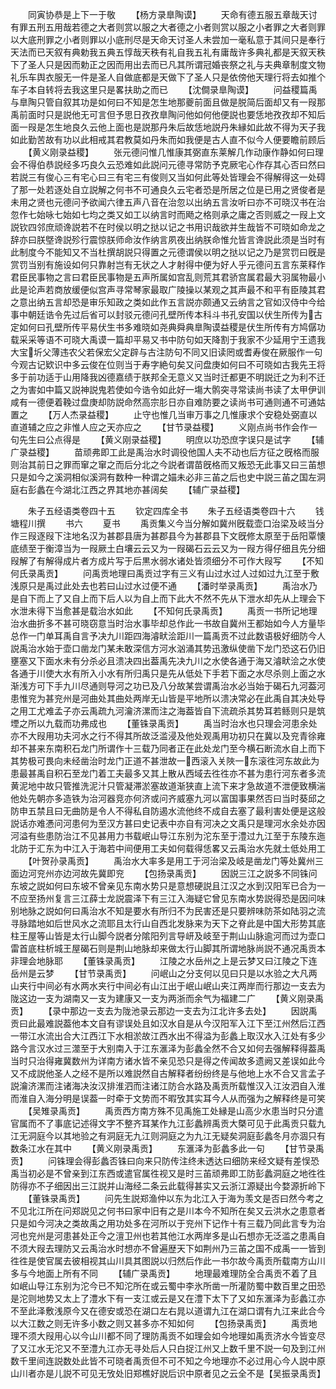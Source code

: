 <!-- { "loadSidebar": true } -->
　　同寅协恭是上下一于敬
　　【杨方录臯陶谟】
　　天命有德五服五章哉天讨有罪五刑五用哉若德之大者则赏以服之大者德之小者则赏以服之小者罪之大者则罪以大底刑罪之小者则罪以小底刑尽是天命天讨圣人未尝加一毫私意于其间只是奉行天法而已天叙有典勅我五典五惇哉天秩有礼自我五礼有庸哉许多典礼都是天叙天秩下了圣人只是因而勅正之因而用出去而已凡其所谓冠婚丧祭之礼与夫典章制度文物礼乐车舆衣服无一件是圣人自做底都是天做下了圣人只是依傍他天理行将去如推个车子本自转将去我这里只是畧扶助之而已
　　【沈僴录臯陶谟】
　　问益稷篇禹与臯陶只管自叙其功是如何曰不知是怎生地那夔前面且做是脱简后面却又有一叚那禹前面时只是説他无可言但予思日孜孜臯陶问他如何他便説也要恁地孜孜却不知后面一叚是怎生地良久云他上面也是説那丹朱后故恁地説丹朱縁如此故不得为天子我如此勤苦故有功以此相戒其君教莫如丹朱而如我便是古人直不似今人便要瞻前顾后
　　【黄义刚录益稷】
　　张元德问惟几惟康其弼直东莱解几作动康作静如何曰理会不得伯恭説经多巧良久云恐难如此説问元德寻常防予克厥宅心作存其心否曰然曰若説三有俊心三有宅心曰三有宅三有俊则又当如何此等处皆理会不得解得这一处碍了那一处若逐处自立説解之何书不可通良久云宅者恐是所居之位是已用之贤俊者是未用之贤也元德问予欲闻六律五声八音在治忽以出纳五言汝听曰亦不可晓汉书在治忽作七始咏七始如七均之类又如工以纳言时而飏之格则承之庸之否则威之一叚上文説钦四邻庶顽谗説若不在时侯以明之挞以记之书用识哉欲并生哉皆不可晓如命龙之辞亦曰朕墍谗説殄行震惊朕师命汝作纳言夙夜出纳朕命惟允皆言谗説此须是当时有此制度今不能知又不当杜撰胡説只得置之元德谓侯以明之挞以记之乃是赏罚曰旣是赏罚当别有施设如何只靠射岂有无状之人才射得中便为好人乎元德问五言东莱释作君臣民事物之言曰君臣民事物是五声所属如宫乱则荒其君骄宫属君最大羽属物最小此是论声若商放缓便似宫声寻常琴家最取广陵操以某观之其声最不和平有臣陵其君之意出纳五言却恐是审乐知政之类如此作五言説亦颇通又云纳言之官如汉侍中今给事中朝廷诰令先过后省可以封驳元德问孔壁所传本科斗书孔安国以伏生所传为古定如何曰孔壁所传平易伏生书多难晓如尧典舜典臯陶谟益稷是伏生所传有方鸠僝功载采采等语不可晓大禹谟一篇却平易又书中防句如天降割于我家不少延用宁王遗我大宝圻父薄违农父若保宏父定辟与古注防句不同又旧读罔或耆寿俊在厥服作一句今观古记欵识中多云俊在位则当于寿字絶句矣又问盘庚如何曰不可晓如古我先王将多于前功适于山用降我凶德嘉绩于朕邦全无意义又当时迁都更不明説迁之为利不迁之为害如中篇又説神説鬼若使如今诰令如此好一塲大鹘突寻常读尚书读了太甲伊训咸有一德便着鞔过盘庚却防説命然高宗肜日亦自难防要之读尚书可通则通不可通姑置之
　　【万人杰录益稷】
　　止守也惟几当审万事之几惟康求个安稳处弼直以直道辅之应之非惟人应之天亦应之
　　【甘节录益稷】
　　义刚点尚书作会作一句先生曰公点得是
　　【黄义刚录益稷】
　　明庶以功恐庶字误只是试字
　　【辅广录益稷】
　　苗顽弗即工此是禹治水时调役他国人夫不动也后方征之旣格而服则治其前日之罪而窜之窜之而后分北之今説者谓苗旣格而又叛恐无此事又曰三苖想只是如今之溪洞相似溪洞有数种一种谓之媌未必非三苖之后也史中説三苖之国左洞庭右彭蠡在今湖北江西之界其地亦甚阔矣
　　【辅广录益稷】

　　朱子五经语类卷四十五
　　钦定四库全书
　　朱子五经语类卷四十六
　　钱塘程川撰
　　书六
　　夏书
　　禹贡集义今当分解如冀州旣载壶口治梁及岐当分作三叚逐叚下注地名汉为甚郡县唐为甚郡县今为甚郡县下文旣修太原至于岳阳覃懐底绩至于衡漳当为一叚厥土白壤云云又为一叚碣石云云又为一叚方得仔细且先分细叚解了有解得成片者方成片写于后黒水弱水诸处皆须细分不可作大叚写
　　【不知何氏录禹贡】
　　问禹贡地理曰禹贡过字有三义有山过水过人过如过九江至于敷浅原只是禹过此处去也若曰山过水过便不通
　　【潘时举录禹贡】
　　禹治水乃是自下而上了又自上而下后人以为自上而下此大不然不先从下泄水却先从上理会下水泄未得下当愈甚是载治水如此
　　【不知何氏录禹贡】
　　禹贡一书所记地理治水曲折多不甚可晓窃意当时治水事毕却总作此一书故自冀州王都始如今人方量毕总作一门单耳禹自言予决九川距四海濬畎浍距川一篇禹贡不过此数语极好细防今人説禹治水始于壶口凿龙门某未敢深信方河水汹涌其势迅激纵使凿下龙门恐这石仍旧壅塞又下面水未有分杀必且溃决四出葢禹先决九川之水使各通于海又濬畎浍之水使各通于川使大水有所入小水有所归禹只是先从低处下手若下面之水尽杀则上面之水渐浅方可下手九川尽通则导河之功已及八分故某尝谓禹治水必当始于碣石九河葢河患惟兖为甚兖州是河曲处其曲处两岸无山皆是平地所以溃决常必在此禹自其决处导之用工尤难孟子亦云禹疏九河瀹济漯而注之海葢皆自下流疏杀其势耳若鲧则只是筑堙之所以九载而功弗成也
　　【董铢录禹贡】
　　禹当时治水也只理会河患余处亦不大叚用功夫河水之行不得其所故泛滥浸及他处观禹用功初只在冀以及兖青徐雍却不甚来东南积石龙门所谓作十三载乃同者正在此处龙门至今横石断流水自上而下其势极可畏向未经凿治时龙门正道不甚泄故一西滚入关陜一东滚徃河东故此为患最甚禹自积石至龙门着工夫最多又其上散从西域去徃徃亦不甚为患行河东者多流黄泥地中故只管推洗泥汁只管凝滞淤塞故道渐狭直上流下来才急故道不泄便致横湍他处先朝亦多造铁为治河器竞亦何济或问齐威塞九河以富国事果然否曰当时葵邱之防申五禁且曰无曲防是令人不得私自防遏水流他终不成自去塞了最利害处便是这般説话亦难慿问河患何为至汉方甚曰史记表中亦自有河决之文禹只是理河水余处亦因河溢有些患防治江不见甚用力书载岷山导江东别为沱东至于澧过九江至于东陵东迤北防于汇东为中江入于海若中间便用工夫如何载得恁畧又云禹治水先就土低处用工
　　【叶贺孙录禹贡】
　　禹治水大率多是用工于河治梁及岐是凿龙门等处冀州三面边河兖州亦边河故先冀即兖
　　【包扬录禹贡】
　　因説三江之説多不同铢问东坡之説如何曰东坡不曾亲见东南水势只是意想硬説且江汉之水到汉阳军已合为一不应至扬州复言三江薛士龙説震泽下有三江入海疑它曾见东南水势説得恐是因问味别地脉之説如何曰禹治水不知是要水有所归不为民害还是只要辨味防茶如陆羽之流寻脉踏地如后世风水之流耶且太行山自西北发脉来为天下之脊此是中国大形势其底柱王屋等山皆是太行山脚今説者分隂阳列言导岍及岐至于荆山山脉逾河而过为壶口雷首底柱析城王屋碣石则是荆山地脉却来做太行山脚其所谓地脉尚説不通况禹贡本非理会地脉耶
　　【董铢录禹贡】
　　江陵之水岳州之上是云梦又曰江陵之下连岳州是云梦
　　【甘节录禹贡】
　　问岷山之分支何以见曰只是以水验之大凡两山夹行中间必有水两水夹行中间必有山江出于岷山岷山夹江两岸而行那边一支去为陇这边一支为湖南又一支为建康又一支为两浙而余气为福建二广
　　【黄义刚录禹贡】
　　【录中那边一支去为陇池录云那边一支去为江北许多去处】
　　因説禹贡曰此最难説葢他本文自有谬误处且如汉水自是从今汉阳军入江下至江州然后江西一带江水流出合大江西江下水相淤故江西水出不得溢为彭蠡上取汉水入江处有多少路今言汉水过三澨至于大别南入于江东滙泽为彭蠡全然不合又如何去强解释得葢禹当时只治得雍冀数州为详南方诸水皆不亲见恐只是得之传闻故多遗阙又差误如此今又不成説他圣人之经不是所以难説然自古解释者纷纷终是与他地上水不合又言孟子説瀹济漯而注诸海决汝汉排淮泗而注诸江防合水路及禹贡所载惟汉入江汝泗自入淮而淮自入海分明是误葢一时牵于文势而不暇攷其实耳今人从而强为之解释终是可笑
　　【吴雉录禹贡】
　　禹贡西方南方殊不见禹施工处縁是山高少水患当时只分遣官属而不了事底记述得文字不整齐耳某作九江彭蠡辨禹贡大槩可见于此禹贡只载九江无洞庭今以其地验之有洞庭无九江则洞庭之为九江无疑矣洞庭彭蠡冬月亦涸只有数条江水在其中
　　【黄义刚录禹贡】
　　东滙泽为彭蠡多此一句
　　【甘节录禹贡】
　　问铢理会得彭蠡否铢曰向来只防传注终未透达曰细防来经文疑有差悮恐禹当初必是不曾亲到江东西或遣官属徃视又是时三苖顽弗即工防彭蠡洞庭之地徃徃防得亦不子细因出三江説并山海经二条云此载得甚实又云浙江源疑出今婺源折岭下
　　【董铢录禹贡】
　　问先生説郑渔仲以东为北江入于海为羡文是否曰然今考之不见北江所在问郑説见之何书曰家中旧有之是川本今不知所在矣又云洪水之患意者只是如今河决之类故禹之用功处多在河所以于兖州下记作十有三载乃同此言专为治河也兖州是河患甚处正今之澶卫州也若其他江水两岸多是山石想亦无泛滥之患禹自不须大叚去理防又云禹治水时想亦不曾遍歴天下如荆州乃三苖之国不成禹一一皆到徃徃是使官属去彼相视其山川具其图説以归然后作此一书尔故今禹贡所载南方山川多与今地面上所有不同
　　【辅广录禹贡】
　　地理最难理防全合禹贡不着了且如岷山导江东别为沱今已不知沱所在或云蜀中李氷所凿一所灌防蜀中数百里之田恐是沱则地势又太上了澧水下有一支江或云是又在澧下太下了又如东滙泽为彭蠡江亦不至此泽敷浅原今又在德安或恐在湖口左右晁以道谓九江在湖口谓有九江来此合今以大江数之则无许多小数之则又甚多亦不知如何
　　【包扬录禹贡】
　　禹贡地理不须大叚用心以今山川都不同了理防禹贡不如理会如今地理如禹贡济水今皆变尽了又江水无沱又不至澧九江亦无寻处后人只白捉江州又上数千里不説一句及到江州数千里间连説数处此皆不可晓者禹贡但不可不知之今地理亦不必过用心今人説中原山川者亦是儿説不可见无攷处旧郑樵好説后识中原者见之云全不是【吴振录禹贡】
